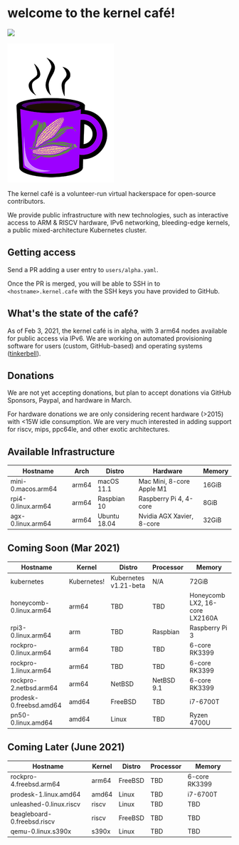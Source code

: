 # welcome to the kernel café! 

<a href="https://discord.gg/s8nwgXQaKP"><img src="https://img.shields.io/discord/806023590348062750"></a>

<img src="logo.png">

The kernel café is a volunteer-run virtual hackerspace for open-source contributors. 

We provide public infrastructure with new technologies, such as interactive access to ARM & RISCV hardware, IPv6 networking, bleeding-edge kernels, a public mixed-architecture Kubernetes cluster.

## Getting access 

Send a PR adding a user entry to `users/alpha.yaml`. 

Once the PR is merged, you will be able to SSH in to `<hostname>.kernel.cafe` with the SSH keys you have provided to GitHub. 

## What's the state of the café?

As of Feb 3, 2021, the kernel café is in alpha, with 3 arm64 nodes available for public access via IPv6. We are working on automated provisioning software for users (custom, GitHub-based) and operating systems ([tinkerbell](http://tinkerbell.org)).

## Donations

We are not yet accepting donations, but plan to accept donations via GitHub Sponsors, Paypal, and hardware in March.

For hardware donations we are only considering recent hardware (>2015) with <15W idle consumption. We are very much interested in adding support for riscv, mips, ppc64le, and other exotic architectures.

## Available Infrastructure

| Hostname                      | Arch | Distro          | Hardware                  | Memory |
| ----------------------------- | ---- | --------------- | ------------------------- | ------ |
| mini-0.macos.arm64            | arm64 | macOS 11.1     | Mac Mini, 8-core Apple M1 | 16GiB  |
| rpi4-0.linux.arm64            | arm64 | Raspbian 10    | Raspberry Pi 4, 4-core    | 8GiB   |
| agx-0.linux.arm64             | arm64 | Ubuntu 18.04   | Nvidia AGX Xavier, 8-core | 32GiB  |

## Coming Soon (Mar 2021)

| Hostname                      | Kernel          | Distro     | Processor         | Memory | 
| ----------------------------- | --------------- | ---------- | ----------------- | ------ |
| kubernetes | Kubernetes! | Kubernetes v1.21-beta | N/A | 72GiB | 2020-02-TBD |
| honeycomb-0.linux.arm64 | arm64 | TBD | TBD | Honeycomb LX2, 16-core LX2160A | 64GiB |
| rpi3-0.linux.arm64 | arm | TBD | Raspbian | Raspberry Pi 3 | 2GiB |
| rockpro-0.linux.arm64 | arm64 | TBD | TBD | 6-core RK3399 | 4GiB  |
| rockpro-1.linux.arm64 | arm64 | TBD | TBD | 6-core RK3399 | 4GiB  |
| rockpro-2.netbsd.arm64 | arm64 | NetBSD | NetBSD 9.1 | 6-core RK3399 | 4GiB  | 
| prodesk-0.freebsd.amd64 | amd64 | FreeBSD | TBD | i7-6700T | 16GiB |
| pn50-0.linux.amd64 | amd64 | Linux | TBD | Ryzen 4700U | 64GiB |

## Coming Later (June 2021)

| Hostname                      | Kernel          | Distro     | Processor         | Memory | 
| ----------------------------- | --------------- | ---------- | ----------------- | ------ |
| rockpro-4.freebsd.arm64 | arm64 | FreeBSD | TBD | 6-core RK3399 | 4GiB  |
| prodesk-1.linux.amd64 | amd64 | Linux | TBD | i7-6700T | 16GiB |
| unleashed-0.linux.riscv | riscv | Linux | TBD | TBD | TBD |
| beagleboard-0.freebsd.riscv | riscv | FreeBSD | TBD | TBD | TBD |
| qemu-0.linux.s390x | s390x | Linux | TBD | TBD | TBD |

